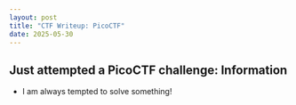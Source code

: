 ```yaml
---
layout: post
title: "CTF Writeup: PicoCTF"
date: 2025-05-30
---
```


## Just attempted a PicoCTF challenge: Information
- I am always tempted to solve something!